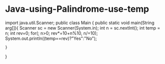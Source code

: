 # Java-using-Palindrome-use-temp
import java.util.Scanner;
public class Main
{
    public static void main(String arg[]){
        Scanner sc = new Scanner(System.in);
        int n = sc.nextInt();
        int temp = n;
        int rev=0;
        for(; n>0; rev*=10+n%10, n/=10);
        System.out.println((temp==rev)?"Yes":"No");
        
    }
}
